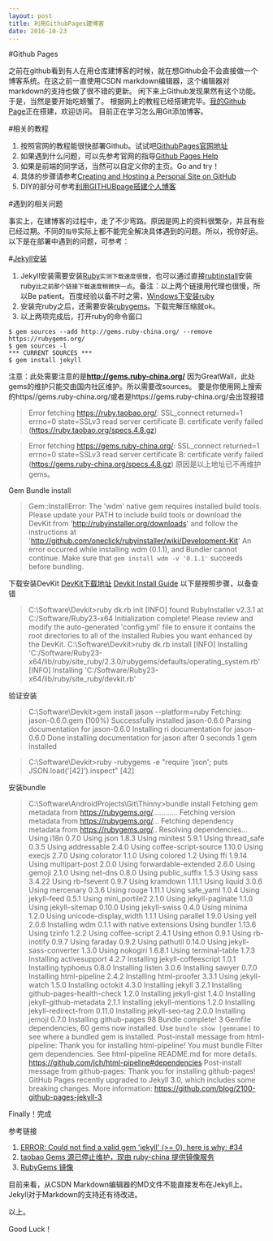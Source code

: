 ```yaml
---
layout: post
title: 利用GithubPages建博客
date: 2016-10-23
---
```


#Github Pages

之前在github看到有人在用仓库建博客的时候，就在想Github会不会直接做一个博客系统。在这之前一直使用CSDN markdown编辑器，这个编辑器对markdown的支持也做了很不错的更新。
闲下来上Github发现果然有这个功能。于是，当然是要开始吃螃蟹了。
根据网上的教程已经搭建完毕。[我的Github Page](http://lulu-zhu.github.io/)正在搭建，欢迎访问。
目前正在学习怎么用Git添加博客。

#相关的教程

 1. 按照官网的教程能很快部署Github。试试吧[GithubPages官网地址](https://pages.github.com/)
 2. 如果遇到什么问题，可以先参考官网的指导[Github Pages Help](https://help.github.com/categories/github-pages-basics/)
 3. 如果是前端的同学话，当然可以自定义你的主页。Go and try！
 4. 具体的步骤请参考[Creating and Hosting a Personal Site on GitHub](http://jmcglone.com/guides/github-pages/)
 5. DIY的部分可参考[利用GITHUBpage搭建个人博客](http://www.ituring.com.cn/article/197976?utm_source=tuicool)

#遇到的相关问题

事实上，在建博客的过程中，走了不少弯路。原因是网上的资料很繁杂，并且有些已经过期。不同的`指导`实际上都不能完全解决具体遇到的问题。所以，祝你好运。
以下是在部署中遇到的问题，可参考：

#[Jekyll安装](http://jekyllrb.com/docs/installation/)

 1. Jekyll安装需要安装[Ruby](https://www.ruby-lang.org/en/downloads/)`实测下载速度很慢`，也可以通过直接[rubtinstall](http://rubyinstaller.org/)安装ruby`比之前那个链接下载速度稍微快一点`。备注：以上两个链接用代理也很慢，所以Be patient。百度经验以备不时之需，[Windows下安装ruby](http://jingyan.baidu.com/article/48b558e33558ac7f38c09aee.html)
 2. 安装完ruby之后，还需要安装[rubygems](https://rubygems.org/pages/download)。下载完解压缩就ok。
 3. 以上两项完成后，打开ruby的命令窗口

```
$ gem sources --add http://gems.ruby-china.org/ --remove https://rubygems.org/
$ gem sources -l
*** CURRENT SOURCES ***
$ gem install jekyll
```

注意：此处需要注意的是**http://gems.ruby-china.org/**
因为GreatWall，此处gems的维护只能交由国内社区维护。所以需要改sources。
要是你使用网上搜索的https//gems.ruby-china.org/或者是https://gems.ruby-china.org/会出现报错

>Error fetching https://ruby.taobao.org/:
        SSL_connect returned=1 errno=0 state=SSLv3 read server certificate B: certificate verify failed (https://ruby.taobao.org/specs.4.8.gz)
        
>Error fetching https://gems.ruby-china.org/: 
SSL_connect returned=1 errno=0 state=SSLv3 read server certificate B: certificate verify failed (https://gems.ruby-china.org/specs.4.8.gz)
原因是以上地址已不再维护gems。 

Gem Bundle install

> Gem::InstallError: The 'wdm' native gem requires installed build tools.
Please update your PATH to include build tools or download the DevKit from 'http://rubyinstaller.org/downloads' and follow the instructions at 'http://github.com/oneclick/rubyinstaller/wiki/Development-Kit'
An error occurred while installing wdm (0.1.1), and Bundler cannot continue.
Make sure that `gem install wdm -v '0.1.1'` succeeds before bundling.

下载安装DevKit
[DevKit下载地址](http://rubyinstaller.org/downloads)
[Devkit Install Guide](https://github.com/oneclick/rubyinstaller/wiki/Development-Kit)
以下是按照步骤，以备查错

> C:\Software\Devkit>ruby dk.rb init
[INFO] found RubyInstaller v2.3.1 at C:/Software/Ruby23-x64
Initialization complete! Please review and modify the auto-generated
'config.yml' file to ensure it contains the root directories to all
of the installed Rubies you want enhanced by the DevKit.
C:\Software\Devkit>ruby dk.rb install
[INFO] Installing 'C:/Software/Ruby23-x64/lib/ruby/site_ruby/2.3.0/rubygems/defaults/operating_system.rb'
[INFO] Installing 'C:/Software/Ruby23-x64/lib/ruby/site_ruby/devkit.rb'

验证安装

> C:\Software\Devkit>gem install jason --platform=ruby
Fetching: jason-0.6.0.gem (100%)
Successfully installed jason-0.6.0
Parsing documentation for jason-0.6.0
Installing ri documentation for jason-0.6.0
Done installing documentation for jason after 0 seconds
1 gem installed

> C:\Software\Devkit>ruby -rubygems -e "require 'json'; puts JSON.load('[42]').inspect"
[42]

安装bundle

> C:\Software\AndroidProjects\Git\Thinny>bundle install
Fetching gem metadata from https://rubygems.org/............
Fetching version metadata from https://rubygems.org/...
Fetching dependency metadata from https://rubygems.org/..
Resolving dependencies...
Using i18n 0.7.0
Using json 1.8.3
Using minitest 5.9.1
Using thread_safe 0.3.5
Using addressable 2.4.0
Using coffee-script-source 1.10.0
Using execjs 2.7.0
Using colorator 1.1.0
Using colored 1.2
Using ffi 1.9.14
Using multipart-post 2.0.0
Using forwardable-extended 2.6.0
Using gemoji 2.1.0
Using net-dns 0.8.0
Using public_suffix 1.5.3
Using sass 3.4.22
Using rb-fsevent 0.9.7
Using kramdown 1.11.1
Using liquid 3.0.6
Using mercenary 0.3.6
Using rouge 1.11.1
Using safe_yaml 1.0.4
Using jekyll-feed 0.5.1
Using mini_portile2 2.1.0
Using jekyll-paginate 1.1.0
Using jekyll-sitemap 0.10.0
Using jekyll-swiss 0.4.0
Using minima 1.2.0
Using unicode-display_width 1.1.1
Using parallel 1.9.0
Using yell 2.0.6
Installing wdm 0.1.1 with native extensions
Using bundler 1.13.6
Using tzinfo 1.2.2
Using coffee-script 2.4.1
Using ethon 0.9.1
Using rb-inotify 0.9.7
Using faraday 0.9.2
Using pathutil 0.14.0
Using jekyll-sass-converter 1.3.0
Using nokogiri 1.6.8.1
Using terminal-table 1.7.3
Installing activesupport 4.2.7
Installing jekyll-coffeescript 1.0.1
Installing typhoeus 0.8.0
Installing listen 3.0.6
Installing sawyer 0.7.0
Installing html-pipeline 2.4.2
Installing html-proofer 3.3.1
Using jekyll-watch 1.5.0
Installing octokit 4.3.0
Installing jekyll 3.2.1
Installing github-pages-health-check 1.2.0
Installing jekyll-gist 1.4.0
Installing jekyll-github-metadata 2.1.1
Installing jekyll-mentions 1.2.0
Installing jekyll-redirect-from 0.11.0
Installing jekyll-seo-tag 2.0.0
Installing jemoji 0.7.0
Installing github-pages 98
Bundle complete! 3 Gemfile dependencies, 60 gems now installed.
Use `bundle show [gemname]` to see where a bundled gem is installed.
Post-install message from html-pipeline:
Thank you for installing html-pipeline!
You must bundle Filter gem dependencies.
See html-pipeline README.md for more details.
https://github.com/jch/html-pipeline#dependencies
Post-install message from github-pages:
Thank you for installing github-pages!
GitHub Pages recently upgraded to Jekyll 3.0, which
includes some breaking changes. More information:
https://github.com/blog/2100-github-pages-jekyll-3

Finally！完成

参考链接

 1. [ERROR: Could not find a valid gem 'jekyll' (>= 0), here is why: #34](https://github.com/juthilo/run-jekyll-on-windows/issues/34)
 2. [taobao Gems 源已停止维护，现由 ruby-china 提供镜像服务](http://www.oschina.net/news/71749/taobao-gems-ruby-china?p=1#comments)
 3. [RubyGems 镜像](https://ruby.taobao.org/)

目前来看，从CSDN Markdown编辑器的MD文件不能直接发布在Jekyll上。Jekyll对于Markdown的支持还有待改进。

以上。

Good Luck！